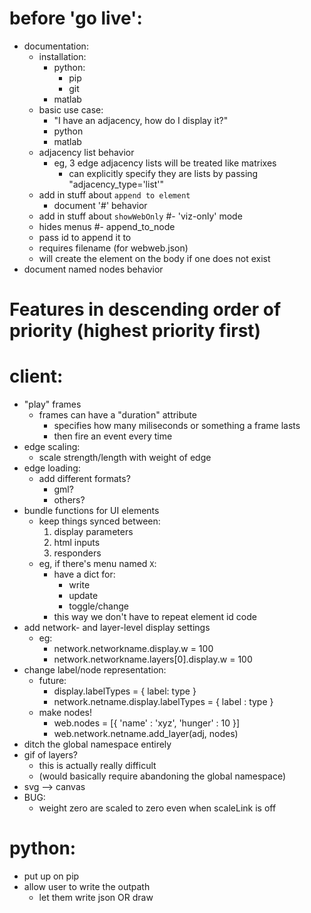 # before 'go live':
- documentation:
    - installation:
        - python:
            - pip
            - git
        - matlab
    - basic use case:
        - "I have an adjacency, how do I display it?"
        - python
        - matlab
    - adjacency list behavior
        - eg, 3 edge adjacency lists will be treated like matrixes
            - can explicitly specify they are lists by passing "adjacency_type='list'"
    - add in stuff about `append to element`
        - document '#' behavior
    - add in stuff about `showWebOnly`
#- 'viz-only' mode
    - hides menus
#- append_to_node
    - pass id to append it to
    - requires filename (for webweb.json)
    - will create the element on the body if one does not exist
- document named nodes behavior

# Features in descending order of priority (highest priority first)

# client:
- "play" frames
    - frames can have a "duration" attribute
        - specifies how many miliseconds or something a frame lasts
        - then fire an event every time
- edge scaling:
    - scale strength/length with weight of edge
- edge loading:
    - add different formats?
        - gml?
        - others?
- bundle functions for UI elements
    - keep things synced between:
        1. display parameters
        2. html inputs
        3. responders
    - eg, if there's menu named `X`:
        - have a dict for:
            - write
            - update
            - toggle/change
        - this way we don't have to repeat element id code
- add network- and layer-level display settings
    - eg:
        - network.networkname.display.w = 100
        - network.networkname.layers[0].display.w = 100
- change label/node representation:
    - future:
        - display.labelTypes = { label: type }
        - network.netname.display.labelTypes = { label : type }
    - make nodes!
        - web.nodes = [{ 'name' : 'xyz', 'hunger' : 10 }]
        - web.network.netname.add_layer(adj, nodes)
- ditch the global namespace entirely
- gif of layers?
    - this is actually really difficult
    - (would basically require abandoning the global namespace)
- svg --> canvas
- BUG:
    - weight zero are scaled to zero even when scaleLink is off

# python:
- put up on pip
- allow user to write the outpath
    - let them write json OR draw

